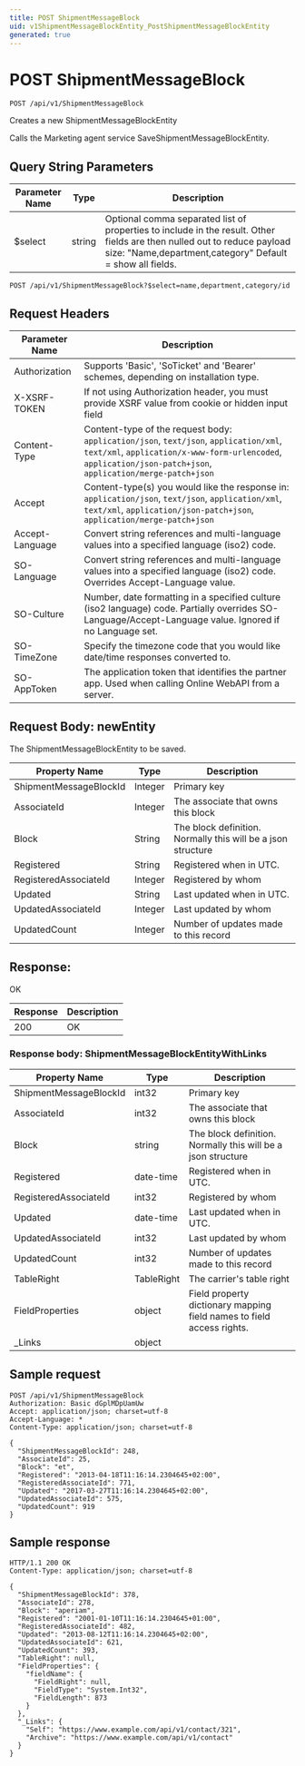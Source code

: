 ```yaml
---
title: POST ShipmentMessageBlock
uid: v1ShipmentMessageBlockEntity_PostShipmentMessageBlockEntity
generated: true
---
```


# POST ShipmentMessageBlock

```http
POST /api/v1/ShipmentMessageBlock
```

Creates a new ShipmentMessageBlockEntity


Calls the Marketing agent service SaveShipmentMessageBlockEntity.






## Query String Parameters

| Parameter Name | Type |  Description |
|----------------|------|--------------|
| $select | string |  Optional comma separated list of properties to include in the result. Other fields are then nulled out to reduce payload size: "Name,department,category" Default = show all fields. |

```http
POST /api/v1/ShipmentMessageBlock?$select=name,department,category/id
```


## Request Headers

| Parameter Name | Description |
|----------------|-------------|
| Authorization  | Supports 'Basic', 'SoTicket' and 'Bearer' schemes, depending on installation type. |
| X-XSRF-TOKEN   | If not using Authorization header, you must provide XSRF value from cookie or hidden input field |
| Content-Type | Content-type of the request body: `application/json`, `text/json`, `application/xml`, `text/xml`, `application/x-www-form-urlencoded`, `application/json-patch+json`, `application/merge-patch+json` |
| Accept         | Content-type(s) you would like the response in: `application/json`, `text/json`, `application/xml`, `text/xml`, `application/json-patch+json`, `application/merge-patch+json` |
| Accept-Language | Convert string references and multi-language values into a specified language (iso2) code. |
| SO-Language | Convert string references and multi-language values into a specified language (iso2) code. Overrides Accept-Language value. |
| SO-Culture | Number, date formatting in a specified culture (iso2 language) code. Partially overrides SO-Language/Accept-Language value. Ignored if no Language set. |
| SO-TimeZone | Specify the timezone code that you would like date/time responses converted to. |
| SO-AppToken | The application token that identifies the partner app. Used when calling Online WebAPI from a server. |

## Request Body: newEntity 

The ShipmentMessageBlockEntity to be saved. 

| Property Name | Type |  Description |
|----------------|------|--------------|
| ShipmentMessageBlockId | Integer | Primary key |
| AssociateId | Integer | The associate that owns this block |
| Block | String | The block definition. Normally this will be a json structure |
| Registered | String | Registered when  in UTC. |
| RegisteredAssociateId | Integer | Registered by whom |
| Updated | String | Last updated when  in UTC. |
| UpdatedAssociateId | Integer | Last updated by whom |
| UpdatedCount | Integer | Number of updates made to this record |

## Response:

OK

| Response | Description |
|----------------|-------------|
| 200 | OK |

### Response body: ShipmentMessageBlockEntityWithLinks

| Property Name | Type |  Description |
|----------------|------|--------------|
| ShipmentMessageBlockId | int32 | Primary key |
| AssociateId | int32 | The associate that owns this block |
| Block | string | The block definition. Normally this will be a json structure |
| Registered | date-time | Registered when  in UTC. |
| RegisteredAssociateId | int32 | Registered by whom |
| Updated | date-time | Last updated when  in UTC. |
| UpdatedAssociateId | int32 | Last updated by whom |
| UpdatedCount | int32 | Number of updates made to this record |
| TableRight | TableRight | The carrier's table right |
| FieldProperties | object | Field property dictionary mapping field names to field access rights. |
| _Links | object |  |

## Sample request

```http!
POST /api/v1/ShipmentMessageBlock
Authorization: Basic dGplMDpUamUw
Accept: application/json; charset=utf-8
Accept-Language: *
Content-Type: application/json; charset=utf-8

{
  "ShipmentMessageBlockId": 248,
  "AssociateId": 25,
  "Block": "et",
  "Registered": "2013-04-18T11:16:14.2304645+02:00",
  "RegisteredAssociateId": 771,
  "Updated": "2017-03-27T11:16:14.2304645+02:00",
  "UpdatedAssociateId": 575,
  "UpdatedCount": 919
}
```

## Sample response

```http_
HTTP/1.1 200 OK
Content-Type: application/json; charset=utf-8

{
  "ShipmentMessageBlockId": 378,
  "AssociateId": 278,
  "Block": "aperiam",
  "Registered": "2001-01-10T11:16:14.2304645+01:00",
  "RegisteredAssociateId": 482,
  "Updated": "2013-08-12T11:16:14.2304645+02:00",
  "UpdatedAssociateId": 621,
  "UpdatedCount": 393,
  "TableRight": null,
  "FieldProperties": {
    "fieldName": {
      "FieldRight": null,
      "FieldType": "System.Int32",
      "FieldLength": 873
    }
  },
  "_Links": {
    "Self": "https://www.example.com/api/v1/contact/321",
    "Archive": "https://www.example.com/api/v1/contact"
  }
}
```